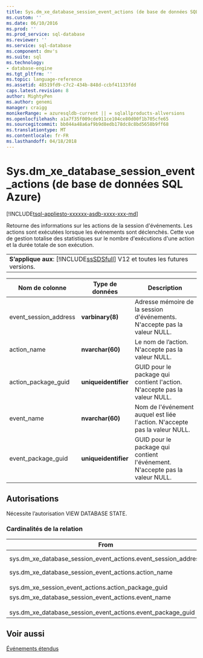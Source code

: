 ```yaml
---
title: Sys.dm_xe_database_session_event_actions (de base de données SQL Azure) | Documents Microsoft
ms.custom: ''
ms.date: 06/10/2016
ms.prod: ''
ms.prod_service: sql-database
ms.reviewer: ''
ms.service: sql-database
ms.component: dmv's
ms.suite: sql
ms.technology:
- database-engine
ms.tgt_pltfrm: ''
ms.topic: language-reference
ms.assetid: 48519fd9-c7c2-434b-848d-ccbf41133fdd
caps.latest.revision: 8
author: MightyPen
ms.author: genemi
manager: craigg
monikerRange: = azuresqldb-current || = sqlallproducts-allversions
ms.openlocfilehash: a1a7f35f009cde911ce104ce80d00f1b705cfe65
ms.sourcegitcommit: bb044a48a6af9b9d8edb178dc8c8bd5658b9ff68
ms.translationtype: MT
ms.contentlocale: fr-FR
ms.lasthandoff: 04/18/2018
---
```

# <a name="sysdmxedatabasesessioneventactions-azure-sql-database"></a>Sys.dm_xe_database_session_event_actions (de base de données SQL Azure)
[!INCLUDE[tsql-appliesto-xxxxxx-asdb-xxxx-xxx-md](../../includes/tsql-appliesto-xxxxxx-asdb-xxxx-xxx-md.md)]

  Retourne des informations sur les actions de la session d'événements. Les actions sont exécutées lorsque les événements sont déclenchés. Cette vue de gestion totalise des statistiques sur le nombre d'exécutions d'une action et la durée totale de son exécution.  
  
||  
|-|  
|**S’applique aux**: [!INCLUDE[ssSDSfull](../../includes/sssdsfull-md.md)] V12 et toutes les futures versions.|  
  
|Nom de colonne|Type de données| Description|  
|-----------------|---------------|-----------------|  
|event_session_address|**varbinary(8)**|Adresse mémoire de la session d'événements. N'accepte pas la valeur NULL.|  
|action_name|**nvarchar(60)**|Le nom de l’action. N'accepte pas la valeur NULL.|  
|action_package_guid|**uniqueidentifier**|GUID pour le package qui contient l'action. N'accepte pas la valeur NULL.|  
|event_name|**nvarchar(60)**|Nom de l'événement auquel est liée l'action. N'accepte pas la valeur NULL.|  
|event_package_guid|**uniqueidentifier**|GUID pour le package qui contient l'événement. N'accepte pas la valeur NULL.|  
  
## <a name="permissions"></a>Autorisations  
 Nécessite l’autorisation VIEW DATABASE STATE.  
  
### <a name="relationship-cardinalities"></a>Cardinalités de la relation  
  
|From|Pour|Relation|  
|----------|--------|------------------|  
|sys.dm_xe_database_session_event_actions.event_session_address|sys.dm_xe_database_sessions.address|Plusieurs-à-un|  
|sys.dm_xe_database_session_event_actions.action_name<br /><br /> sys.dm_xe_session_event_actions.action_package_guid|sys.dm_xe_objects.name<br /><br /> sys.dm_xe_database_session_events.event_package_guid|Plusieurs-à-un|  
|sys.dm_xe_database_session_event_actions.event_name<br /><br /> sys.dm_xe_database_session_event_actions.event_package_guid|sys.dm_xe_objects.name<br /><br /> sys.dm_xe_objects.package_guid|Plusieurs-à-un|  
  
## <a name="see-also"></a>Voir aussi  
 [Événements étendus](../../relational-databases/extended-events/extended-events.md)  
  
  
